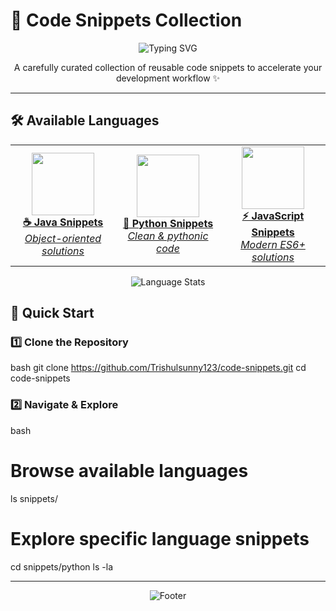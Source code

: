# 🚀 Code Snippets Collection

<div align="center">

![Typing SVG](https://readme-typing-svg.herokuapp.com?font=Fira+Code&pause=1000&color=36BCF7&center=true&vCenter=true&width=435&lines=Welcome+to+Code+Snippets!;Ready+to+use+solutions;Java+%7C+Python+%7C+JavaScript;Happy+Coding!+%F0%9F%9A%80)

A carefully curated collection of reusable code snippets to accelerate your development workflow ✨

</div>

---

## 🛠 Available Languages

<div align="center">

<table>
  <tr>
    <td align="center" width="33%">
      <a href="snippets/java/">
        <img src="https://media.giphy.com/media/ln7z2eWriiQAllfVcn/giphy.svg" width="100" height="100"/>
        <br><strong>☕ Java Snippets</strong>
        <br><em>Object-oriented solutions</em>
      </a>
    </td>
    <td align="center" width="33%">
      <a href="snippets/python/">
        <img src="https://media.giphy.com/media/KAq5w47R9rmTuvWOWa/giphy.svg" width="100" height="100"/>
        <br><strong>🐍 Python Snippets</strong>
        <br><em>Clean & pythonic code</em>
      </a>
    </td>
    <td align="center" width="33%">
      <a href="snippets/javascript/">
        <img src="https://media.giphy.com/media/fsEaZldNC8A1PJ3mwp/giphy.svg" width="100" height="100"/>
        <br><strong>⚡ JavaScript Snippets</strong>
        <br><em>Modern ES6+ solutions</em>
      </a>
    </td>
  </tr>
</table>

</div>

<div align="center">

![Language Stats](https://github-readme-stats.vercel.app/api/top-langs/?username=Trishulsunny123&layout=compact&theme=radical&hide_border=true)

</div>

## 🚀 Quick Start

### 1️⃣ Clone the Repository
bash
git clone https://github.com/Trishulsunny123/code-snippets.git
cd code-snippets


### 2️⃣ Navigate & Explore
bash
# Browse available languages
ls snippets/

# Explore specific language snippets
cd snippets/python
ls -la


---

<div align="center">

![Footer](https://capsule-render.vercel.app/api?type=waving&color=gradient&height=100&section=footer&text=Happy%20Coding!&fontSize=16&fontAlignY=65&desc=Made%20with%20%E2%9D%A4%EF%B8%8F%20by%20Trishulsunny123&descAlignY=51&descAlign=center)

</div>
